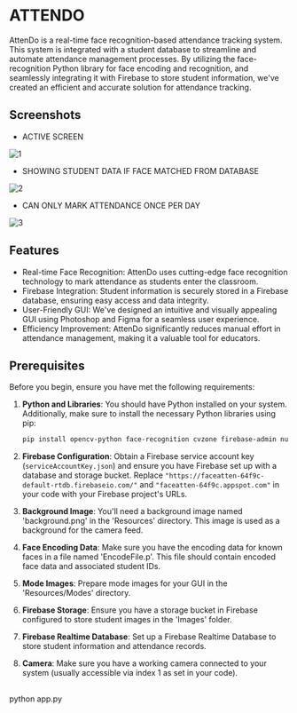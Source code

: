 # ATTENDO


AttenDo is a real-time face recognition-based attendance tracking system. This system is integrated with a student database to streamline and automate attendance management processes. By utilizing the face-recognition Python library for face encoding and recognition, and seamlessly integrating it with Firebase to store student information, we've created an efficient and accurate solution for attendance tracking.

## Screenshots

- ACTIVE SCREEN

![1](https://github.com/harshitjha2001/Attendo/assets/85453454/9fedde62-8909-41c1-80d1-d82da0e556c8)

- SHOWING STUDENT DATA IF FACE MATCHED FROM DATABASE

![2](https://github.com/harshitjha2001/Attendo/assets/85453454/d517d132-6b72-4e4e-9b78-0e32908c3a4d)

- CAN ONLY MARK ATTENDANCE ONCE PER DAY

![3](https://github.com/harshitjha2001/Attendo/assets/85453454/a86caad5-3409-489c-8c41-260a157d28db)





## Features

- Real-time Face Recognition: AttenDo uses cutting-edge face recognition technology to mark attendance as students enter the classroom.
- Firebase Integration: Student information is securely stored in a Firebase database, ensuring easy access and data integrity.
- User-Friendly GUI: We've designed an intuitive and visually appealing GUI using Photoshop and Figma for a seamless user experience.
- Efficiency Improvement: AttenDo significantly reduces manual effort in attendance management, making it a valuable tool for educators.

## Prerequisites

Before you begin, ensure you have met the following requirements:

1. **Python and Libraries**: You should have Python installed on your system. Additionally, make sure to install the necessary Python libraries using pip:

   ```bash
   pip install opencv-python face-recognition cvzone firebase-admin numpy
   ```

2. **Firebase Configuration**: Obtain a Firebase service account key (`serviceAccountKey.json`) and ensure you have Firebase set up with a database and storage bucket. Replace `"https://faceatten-64f9c-default-rtdb.firebaseio.com/"` and `"faceatten-64f9c.appspot.com"` in your code with your Firebase project's URLs.

3. **Background Image**: You'll need a background image named 'background.png' in the 'Resources' directory. This image is used as a background for the camera feed.

4. **Face Encoding Data**: Make sure you have the encoding data for known faces in a file named 'EncodeFile.p'. This file should contain encoded face data and associated student IDs.

5. **Mode Images**: Prepare mode images for your GUI in the 'Resources/Modes' directory.

6. **Firebase Storage**: Ensure you have a storage bucket in Firebase configured to store student images in the 'Images' folder.

7. **Firebase Realtime Database**: Set up a Firebase Realtime Database to store student information and attendance records.

8. **Camera**: Make sure you have a working camera connected to your system (usually accessible via index 1 as set in your code).

##


   python app.py
